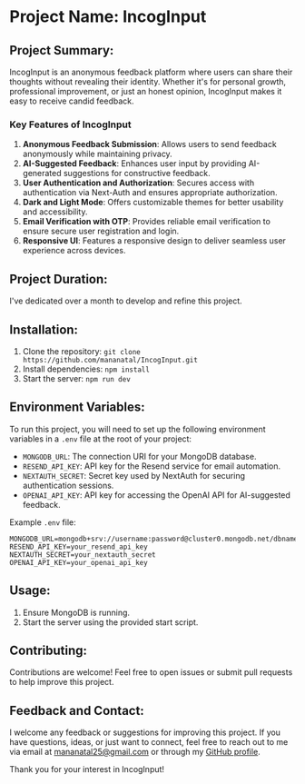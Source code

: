 # Project Name: IncogInput 


## Project Summary:
IncogInput is an anonymous feedback platform where users can share their thoughts without revealing their identity. Whether it's for personal growth, professional improvement, or just an honest opinion, IncogInput makes it easy to receive candid feedback.

### Key Features of **IncogInput**

1. **Anonymous Feedback Submission**: Allows users to send feedback anonymously while maintaining privacy.  
2. **AI-Suggested Feedback**: Enhances user input by providing AI-generated suggestions for constructive feedback.  
3. **User Authentication and Authorization**: Secures access with authentication via Next-Auth and ensures appropriate authorization.  
4. **Dark and Light Mode**: Offers customizable themes for better usability and accessibility.  
5. **Email Verification with OTP**: Provides reliable email verification to ensure secure user registration and login.  
6. **Responsive UI**: Features a responsive design to deliver seamless user experience across devices.


## Project Duration:
I've dedicated over a month to develop and refine this project.



## Installation:
1. Clone the repository: `git clone https://github.com/mananatal/IncogInput.git`
2. Install dependencies: `npm install`
3. Start the server: `npm run dev`


## Environment Variables:

To run this project, you will need to set up the following environment variables in a `.env` file at the root of your project:

- `MONGODB_URL`: The connection URI for your MongoDB database.  
- `RESEND_API_KEY`: API key for the Resend service for email automation.  
- `NEXTAUTH_SECRET`: Secret key used by NextAuth for securing authentication sessions.  
- `OPENAI_API_KEY`: API key for accessing the OpenAI API for AI-suggested feedback.

Example `.env` file:

```plaintext
MONGODB_URL=mongodb+srv://username:password@cluster0.mongodb.net/dbname
RESEND_API_KEY=your_resend_api_key
NEXTAUTH_SECRET=your_nextauth_secret
OPENAI_API_KEY=your_openai_api_key
```

## Usage:
1. Ensure MongoDB is running.
2. Start the server using the provided start script.


## Contributing:
Contributions are welcome! Feel free to open issues or submit pull requests to help improve this project.

## Feedback and Contact:
I welcome any feedback or suggestions for improving this project. If you have questions, ideas, or just want to connect, feel free to reach out to me via email at [mananatal25@gmail.com](mailto:mananatal25@gmail.com) or through my [GitHub profile](https://github.com/mananatal).

Thank you for your interest in IncogInput!

